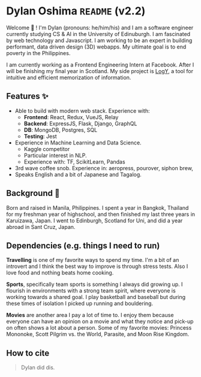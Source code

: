 # Dylan Oshima `README` (v2.2) 

<!--
**dylanOshima/dylanOshima** is a ✨ _special_ ✨ repository because its `README.md` (this file) appears on your GitHub profile.-->

Welcome 👋 ! I'm Dylan (pronouns: he/him/his) and I am a software engineer currently studying CS & AI in the University of Edinuburgh. I am fascinated by web technology and Javascript. I am working to be an expert in building performant, data driven design (3D) webapps. My ultimate goal is to end poverty in the Philippines.

I am currently working as a Frontend Engineering Intern at Facebook. After I will be finishing my final year in Scotland. My side project is [LogY](https://devpost.com/software/logy), a tool for intuitive and efficient memorization of information.

## Features ✨
* Able to build with modern web stack. Experience with: 
    * **Frontend**: React, Redux, VueJS, Relay
    * **Backend**: ExpressJS, Flask, Django, GraphQL
    * **DB**: MongoDB, Postgres, SQL
    * **Testing**: Jest 
* Experience in Machine Learning and Data Science. 
    * Kaggle competitor
    * Particular interest in NLP. 
    * Experience with: TF, ScikitLearn, Pandas
* 3rd wave coffee snob. Experience in: aeropress, pourover, siphon brew, 
* Speaks English and a bit of Japanese and Tagalog.

## Background 🌱
Born and raised in Manila, Philippines. I spent a year in Bangkok, Thailand for my freshman year of highschool, and then finished my last three years in Karuizawa, Japan. I went to Edinburgh, Scotland for Uni, and did a year abroad in Sant Cruz, Japan.

## Dependencies (e.g. things I need to run)
**Travelling** is one of my favorite ways to spend my time. I'm a bit of an introvert and I think the best way to improve is through stress tests. Also I love food and nothing beats home cooking.

**Sports**, specifically team sports is something I always did growing up. I flourish in environments with a strong team spirit, where everyone is working towards a shared goal. I play basketball and baseball but during these times of isolation I picked up running and bouldering.

**Movies** are another area I pay a lot of time to. I enjoy them because everyone can have an opinion on a movie and what they notice and pick-up on often shows a lot about a person. Some of my favorite movies: Princess Mononoke, Scott Pilgrim vs. the World, Parasite, and Moon Rise Kingdom.

## How to cite
> Dylan did dis.
